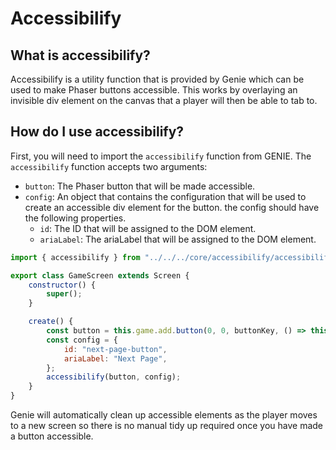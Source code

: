 # Accessibilify

## What is accessibilify?
Accessibilify is a utility function that is provided by Genie which can be used to make Phaser buttons accessible. This works by overlaying an invisible div element on the canvas that a player will then be able to tab to.

## How do I use accessibilify?
First, you will need to import the `accessibilify` function from GENIE. The `accessibilify` function accepts two arguments:
- `button`: The Phaser button that will be made accessible.
- `config`: An object that contains the configuration that will be used to create an accessible div element for the button. the config should have the following properties.
    - `id`: The ID that will be assigned to the DOM element.
    - `ariaLabel`: The ariaLabel that will be assigned to the DOM element.

```javascript
import { accessibilify } from "../../../core/accessibilify/accessibilify.js";

export class GameScreen extends Screen {
    constructor() {
        super();
    }

    create() {
        const button = this.game.add.button(0, 0, buttonKey, () => this.navigation.next(), this);
        const config = {
            id: "next-page-button",
            ariaLabel: "Next Page",
        };
        accessibilify(button, config);
    }
}
```

Genie will automatically clean up accessible elements as the player moves to a new screen so there is no manual tidy up required once you have made a button accessible.


